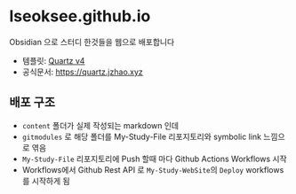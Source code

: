 # lseoksee.github.io

Obsidian 으로 스터디 한것들을 웹으로 배포합니다

- 템플릿: [Quartz v4](https://github.com/jackyzha0/quartz)
- 공식문서: https://quartz.jzhao.xyz

## 배포 구조

- `content` 폴더가 실제 작성되는 markdown 인데
- `gitmodules` 로 해당 폴더를 My-Study-File 리포지토리와 symbolic link 느낌으로 엮음
- `My-Study-File` 리포지토리에 Push 할때 마다 Github Actions Workflows 시작
- Workflows에서 Github Rest API 로 `My-Study-WebSite`의 `Deploy` workflows 를 시작하게 됨
